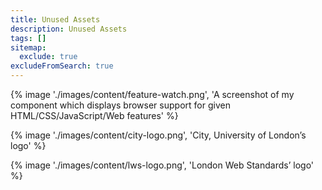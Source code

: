 ```yaml
---
title: Unused Assets
description: Unused Assets
tags: []
sitemap:
  exclude: true
excludeFromSearch: true
---
```


{% image './images/content/feature-watch.png', 'A screenshot of my component which displays browser support for given HTML/CSS/JavaScript/Web features' %}

{% image './images/content/city-logo.png', 'City, University of London’s logo' %}

{% image './images/content/lws-logo.png', 'London Web Standards’ logo' %}
